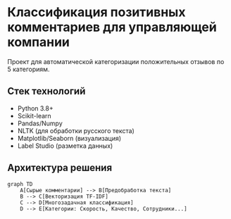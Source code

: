# Классификация позитивных комментариев для управляющей компании

Проект для автоматической категоризации положительных отзывов по 5 категориям.

## Стек технологий
- Python 3.8+
- Scikit-learn
- Pandas/Numpy
- NLTK (для обработки русского текста)
- Matplotlib/Seaborn (визуализация)
- Label Studio (разметка данных)

## Архитектура решения

```mermaid
graph TD
    A[Сырые комментарии] --> B[Предобработка текста]
    B --> C[Векторизация TF-IDF]
    C --> D[Многозадачная классификация]
    D --> E[Категории: Скорость, Качество, Сотрудники...]